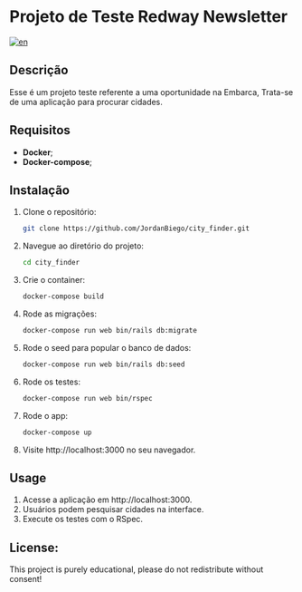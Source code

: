 # Projeto de Teste Redway Newsletter

[![en](https://img.shields.io/badge/lang-en-red.svg)](https://github.com/JordanBiego/city_finder/blob/develop/README.md)

## Descrição

Esse é um projeto teste referente a uma oportunidade na Embarca, Trata-se de uma aplicação para procurar cidades.

## Requisitos

- **Docker**;
- **Docker-compose**;


## Instalação

1. Clone o repositório:
   ```bash
   git clone https://github.com/JordanBiego/city_finder.git
   ```
2. Navegue ao diretório do projeto:
    ```bash
    cd city_finder
    ```
3. Crie o container:
    ```bash
    docker-compose build
    ```
4. Rode as migrações:
    ```bash
    docker-compose run web bin/rails db:migrate
    ```
5. Rode o seed para popular o banco de dados:
    ```bash
    docker-compose run web bin/rails db:seed
    ```
6. Rode os testes:
    ```bash
    docker-compose run web bin/rspec
    ```  
7. Rode o app:
    ```bash
    docker-compose up
    ```
8. Visite http://localhost:3000 no seu navegador.

## Usage

1. Acesse a aplicação em http://localhost:3000.
2. Usuários podem pesquisar cidades na interface.
3. Execute os testes com o RSpec.

## License:

This project is purely educational, please do not redistribute without consent!

